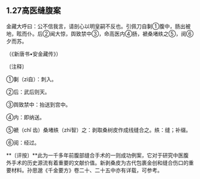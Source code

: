 ## 1.27高医缝腹案

金藏大呼曰：公不信我言，请剖心以明皇嗣不反也。引佩刀自剚①腹中，肠出被地，眩而仆。后②闻大惊，舆致禁中③，命高医内④肠，褫桑堵紩之⑤，阅⑥夕而苏。

（《新唐书•安金藏传》）

〔注释〕

①剚（zì自）：刺入。

②后：武后则天。

③舆致禁中：抬送到宫中。

④内：即纳送。

⑤褫（chǐ 齿）桑堵紩（zhì智）之：剥取桑树皮作成线缝合之。紩：缝；补缀。

⑥阅：经过。

**〔评按〕**此为一千多年前腹部缝合手术的一则成功例案，它对于研究中医腹外手术的历史源流有着重要的文献价值。新剥桑皮为古代包裹金创和缝合伤口的重要材料。孙思邈《千金要方》卷二十、二十五中亦有详载，可参考。
